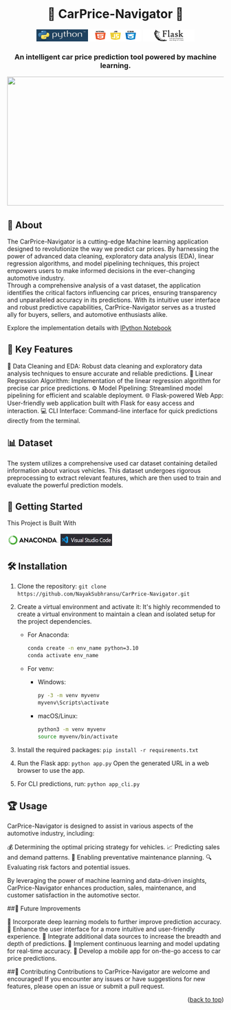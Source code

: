 <a name="readme-top"></a>

<div align="center">

    
# 🚗 CarPrice-Navigator 🔭

  
[![Python][python-shield]][python-url]
[![html-css-js][html-css-js-shield]][html-css-js-url]
[![Flask][flask-shield]][flask-url]
### An intelligent car price prediction tool powered by machine learning.

<img src="https://github.com/NayakSubhransu/Car_Price_Prediction/assets/139241744/24705ba3-6271-4e85-b92e-b1defb5561ab" width="700" height="300">
</div>


<p align="justify">

## 📖 About
The CarPrice-Navigator is a cutting-edge Machine learning application designed to revolutionize the way we predict car prices. By harnessing the power of advanced data cleaning, exploratory data analysis (EDA), linear regression algorithms, and model pipelining techniques, this project empowers users to make informed decisions in the ever-changing automotive industry.
<br >
Through a comprehensive analysis of a vast dataset, the application identifies the critical factors influencing car prices, ensuring transparency and unparalleled accuracy in its predictions. With its intuitive user interface and robust predictive capabilities, CarPrice-Navigator serves as a trusted ally for buyers, sellers, and automotive enthusiasts alike.


Explore the implementation details with <a href="https://github.com/NayakSubhransu/CarPrice-Navigator/blob/main/Car%20Prediction.ipynb">IPython Notebook</a>
</p>


## 🌟 Key Features

🧹 Data Cleaning and EDA: Robust data cleaning and exploratory data analysis techniques to ensure accurate and reliable predictions.
🔢 Linear Regression Algorithm: Implementation of the linear regression algorithm for precise car price predictions.
⚙️ Model Pipelining: Streamlined model pipelining for efficient and scalable deployment.
🌐 Flask-powered Web App: User-friendly web application built with Flask for easy access and interaction.
💻 CLI Interface: Command-line interface for quick predictions directly from the terminal.

## 📊 Dataset
The system utilizes a comprehensive used car dataset containing detailed information about various vehicles. This dataset undergoes rigorous preprocessing to extract relevant features, which are then used to train and evaluate the powerful prediction models.

## 🚀 Getting Started
This Project is Built With <br /><br />
[![Anaconda][anaconda-shield]][anaconda-url] [![VSCode][vscode-shield]][vscode-url]

## 🛠️ Installation

1. Clone the repository: `git clone https://github.com/NayakSubhransu/CarPrice-Navigator.git`

2. Create a virtual environment and activate it:
It's highly recommended to create a virtual environment to maintain a clean and isolated setup for the project dependencies.

   - For Anaconda:

     ```sh
     conda create -n env_name python=3.10
     conda activate env_name
     ```

   - For venv:
     - Windows:
       ```sh
       py -3 -m venv myvenv
       myvenv\Scripts\activate
       ```
     - macOS/Linux:
       ```sh
       python3 -m venv myvenv
       source myvenv/bin/activate
       ```
3. Install the required packages:
    `pip install -r requirements.txt`

4. Run the Flask app:
     `python app.py`
Open the generated URL in a web browser to use the app.

5. For CLI predictions, run:
     `python app_cli.py`
   

  
## 🏆 Usage
CarPrice-Navigator is designed to assist in various aspects of the automotive industry, including:

💰 Determining the optimal pricing strategy for vehicles.
📈 Predicting sales and demand patterns.
🔧 Enabling preventative maintenance planning.
🔍 Evaluating risk factors and potential issues.

By leveraging the power of machine learning and data-driven insights, CarPrice-Navigator enhances production, sales, maintenance, and customer satisfaction in the automotive sector.

##🌟 Future Improvements

🧠 Incorporate deep learning models to further improve prediction accuracy.
🎨 Enhance the user interface for a more intuitive and user-friendly experience.
📂 Integrate additional data sources to increase the breadth and depth of predictions.
🔄 Implement continuous learning and model updating for real-time accuracy.
📱 Develop a mobile app for on-the-go access to car price predictions.

##🤝 Contributing
Contributions to CarPrice-Navigator are welcome and encouraged! If you encounter any issues or have suggestions for new features, please open an issue or submit a pull request.

<p align="right">(<a href="#readme-top">back to top</a>)</p>


[anaconda-shield]: https://raw.githubusercontent.com/Pranav-Nagpure/Support-Repository/master/images/anaconda-shield.png
[anaconda-url]: https://www.anaconda.com "Anaconda"

[vscode-shield]: https://raw.githubusercontent.com/Pranav-Nagpure/Support-Repository/master/images/vscode-shield.png
[vscode-url]: https://code.visualstudio.com "VSCode"

[python-shield]: https://raw.githubusercontent.com/Pranav-Nagpure/Support-Repository/master/images/python-shield.png "Python"
[python-url]: https://www.python.org

[html-css-js-shield]: https://raw.githubusercontent.com/Pranav-Nagpure/Support-Repository/master/images/html-css-js-shield.png
[html-css-js-url]: https://html.spec.whatwg.org "HTML | CSS | JavaScript"

[flask-shield]: https://raw.githubusercontent.com/Pranav-Nagpure/Support-Repository/master/images/flask-shield.png "Flask"
[flask-url]: https://flask.palletsprojects.com
